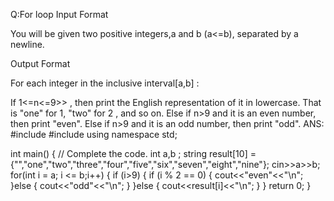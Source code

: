 Q:For loop
Input Format

You will be given two positive integers,a  and b (a<=b), separated by a newline.

Output Format

For each integer  in the inclusive interval[a,b] :

If 1<=n<=9>> , then print the English representation of it in lowercase. That is "one" for 1, "two" for 2 , and so on.
Else if n>9  and it is an even number, then print "even".
Else if n>9  and it is an odd number, then print "odd".
ANS:
#include <iostream>
#include <cstdio>
using namespace std;

int main() {
    // Complete the code.
    int a,b ;
    string result[10] ={"","one","two","three","four","five","six","seven","eight","nine"};
    cin>>a>>b;
    for(int i = a; i <= b;i++)
    {
        if (i>9) {
          if (i % 2 == 0) {
              cout<<"even"<<"\n";
          }else {
              cout<<"odd"<<"\n";
          }
        }else {
            cout<<result[i]<<"\n";
        }
    }
    return 0;
}